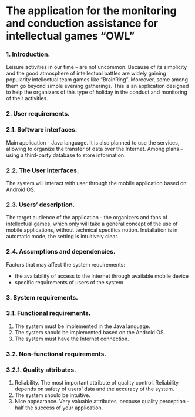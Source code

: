 # The application for the monitoring and conduction assistance for intellectual games “OWL”
### 1.	Introduction.
Leisure activities in our time – are not uncommon. Because of its simplicity and the good atmosphere of intellectual battles are widely gaining popularity intellectual team games like “BrainRing”. Moreover, some among them go beyond simple evening gatherings. This is an application designed to help the organizers of this type of holiday in the conduct and monitoring of their activities.
### 2.	User requirements.
###  2.1.	Software interfaces.
Main application - Java language. It is also planned to use the services, allowing to organize the transfer of data over the Internet. Among plans – using a third-party database to store information.
###  2.2.	The User interfaces.
The system will interact with user through the mobile application based on Android OS.
###  2.3.	Users’ description.
The target audience of the application - the organizers and fans of intellectual games, which only will take a general concept of the use of mobile applications, without technical specifics notion. Installation is in automatic mode, the setting is intuitively clear.
###  2.4.	Assumptions and dependencies.
Factors that may affect the system requirements:
-	the availability of access to the Internet through available mobile device 
- specific requirements of users of the system
### 3.	System requirements.
###  3.1.	Functional requirements.
1.	The system must be implemented in the Java language.
2.	The system should be implemented based on the Android OS.
3.	The system must have the Internet connection.
###  3.2.	Non-functional requirements.
###   3.2.1.	Quality attributes.
1.	Reliability.
The most important attribute of quality control. Reliability depends on safety of users’ data and the accuracy of the system.
2.	The system should be intuitive.
3.	Nice appearance.
Very valuable attributes, because quality perception - half the success of your application.
